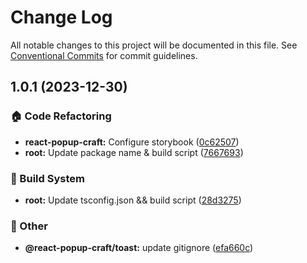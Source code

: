# Change Log

All notable changes to this project will be documented in this file.
See [Conventional Commits](https://conventionalcommits.org) for commit guidelines.

## 1.0.1 (2023-12-30)


### :house: Code Refactoring

* **react-popup-craft:** Configure storybook ([0c62507](https://github.com/fotcamp/react-notify/commit/0c625071f783430f592abeafd27f59cab2da9f99))
* **root:** Update package name & build script ([7667693](https://github.com/fotcamp/react-notify/commit/7667693d780b5bee3b6d9d3d4382afdeafbaa15f))


### :hammer: Build System

* **root:** Update tsconfig.json && build script ([28d3275](https://github.com/fotcamp/react-notify/commit/28d3275e9b9cccdd605c77f310f3bdbbb3a1c16e))


### :mega: Other

* **@react-popup-craft/toast:** update gitignore ([efa660c](https://github.com/fotcamp/react-notify/commit/efa660c95a1831c23ffc53b1396d3eea793756d3))
